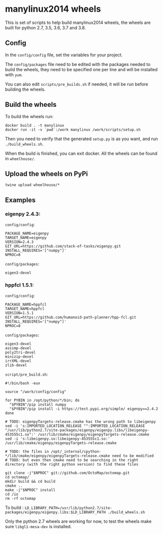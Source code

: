 # manylinux2014 wheels

This is set of scripts to help build manylinux2014 wheels, the wheels are built for
python 2.7, 3.5, 3.6, 3.7 and 3.8.


## Config

In the `config/config` file, set the variables for your project.

The `config/packages` file need to be edited with the packages needed to build the 
wheels, they need to be specified one per line and will be installed with `yum`.

You can also edit `scripts/pre_builds.sh` if needed, it will be run before building the wheels.


## Build the wheels

To build the wheels run:
```
docker build . -t manylinux
docker run -it -v `pwd`:/work manylinux /work/scripts/setup.sh
```
Then you need to verify that the generated `setup.py` is as you want,
and run `./build_wheels.sh`.

When the build is finished, you can exit docker. All the wheels can be found in `wheelhouse/`.


## Upload the wheels on PyPi
```
twine upload wheelhouse/*
```

## Examples

### eigenpy 2.4.3:

`config/config`:
```
PACKAGE_NAME=eigenpy
TARGET_NAME=eigenpy
VERSION=2.4.3
GIT_URL=https://github.com/stack-of-tasks/eigenpy.git
INSTALL_REQUIRES='["numpy"]'
NPROC=8
```

`config/packages`:
```
eigen3-devel
```

### hppfcl 1.5.1:
`config/config`:
```
PACKAGE_NAME=hppfcl
TARGET_NAME=hppfcl
VERSION=1.5.1
GIT_URL=https://github.com/humanoid-path-planner/hpp-fcl.git
INSTALL_REQUIRES='["numpy"]'
NPROC=8
```

`config/packages`:
```
eigen3-devel
assimp-devel
poly2tri-devel
minizip-devel
irrXML-devel
zlib-devel
```

`script/pre_build.sh`:
```
#!/bin/bash -eux

source "/work/config/config"

for PYBIN in /opt/python/*/bin; do
  "$PYBIN"/pip install numpy
  "$PYBIN"/pip install -i https://test.pypi.org/simple/ eigenpy==2.4.2
done

# TODO: eigenpyTargets-release.cmake has the wrong path to libeigenpy
sed -i 's:IMPORTED_LOCATION_RELEASE "":IMPORTED_LOCATION_RELEASE "/usr/lib/python2.7/site-packages/eigenpy/eigenpy.libs/libeigenpy-453555c1.so":' /usr/lib/cmake/eigenpy/eigenpyTargets-release.cmake
sed -i 's:libeigenpy.so:libeigenpy-453555c1.so:' /usr/lib/cmake/eigenpy/eigenpyTargets-release.cmake

# TODO: the files in /opt/_internal/cpython-*/lib/cmake/eigenpy/eigenpyTargets-release.cmake need to be modified
# TODO: but even then cmake need to be searching in the right directory (with the right python version) to find these files

git clone -j"$NPROC" git://github.com/OctoMap/octomap.git
cd octomap/
mkdir build && cd build
cmake ..
make -j"$NPROC" install
cd /io
rm -rf octomap
```

To build : `LD_LIBRARY_PATH=/usr/lib/python2.7/site-packages/eigenpy/eigenpy.libs:$LD_LIBRARY_PATH ./build_wheels.sh`

Only the python 2.7 wheels are working for now, to test the wheels make sure `libgl1-mesa-dev` is installed.
